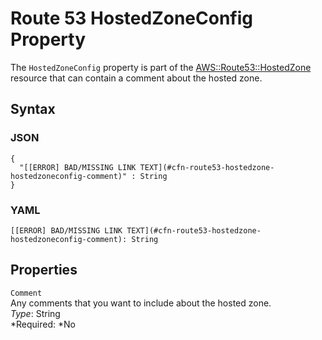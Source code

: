 # Route 53 HostedZoneConfig Property<a name="aws-properties-route53-hostedzone-hostedzoneconfig"></a>

The `HostedZoneConfig` property is part of the [AWS::Route53::HostedZone](aws-resource-route53-hostedzone.md) resource that can contain a comment about the hosted zone\.

## Syntax<a name="w3ab2c21c14e1455b5"></a>

### JSON<a name="aws-properties-route53-hostedzone-hostedzoneconfig-syntax.json"></a>

```
{
  "[[ERROR] BAD/MISSING LINK TEXT](#cfn-route53-hostedzone-hostedzoneconfig-comment)" : String
}
```

### YAML<a name="aws-properties-route53-hostedzone-hostedzoneconfig-syntax.yaml"></a>

```
[[ERROR] BAD/MISSING LINK TEXT](#cfn-route53-hostedzone-hostedzoneconfig-comment): String
```

## Properties<a name="w3ab2c21c14e1455b7"></a>

`Comment`  
Any comments that you want to include about the hosted zone\.  
*Type*: String  
*Required: *No